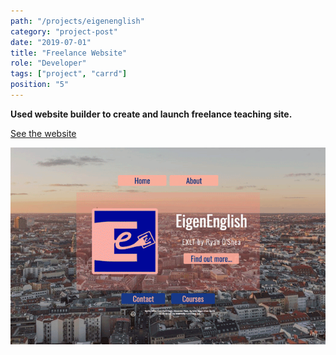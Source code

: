 ```yaml
---
path: "/projects/eigenenglish"
category: "project-post"
date: "2019-07-01"
title: "Freelance Website"
role: "Developer"
tags: ["project", "carrd"]
position: "5"
---
```


**Used website builder to create and launch freelance teaching site.** 

[See the website](https://www.eigenenglish.de)

![Website](./eigenenglish-de-screenshot-gif.gif)